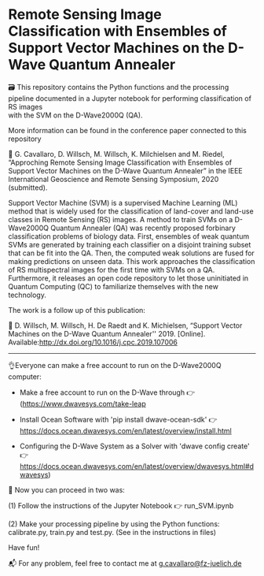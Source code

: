 # Remote Sensing Image Classification with Ensembles of Support Vector Machines on the D-Wave Quantum Annealer

🗃 This repository contains the Python functions and the processing pipeline documented in a Jupyter notebook for performing classification of RS images  
with the SVM on the D-Wave2000Q (QA). 

More information can be found in the conference paper connected to this repository

📜 G. Cavallaro, D. Willsch, M. Willsch, K. Milchielsen and M. Riedel,
“Approching Remote Sensing Image Classification with Ensembles of Support Vector Machines on the D-Wave Quantum Annealer” 
in the IEEE International Geoscience and Remote Sensing Symposium, 2020 (submitted). 

Support  Vector  Machine  (SVM)  is  a  supervised  Machine Learning  (ML)  method  that  is  widely  used  for  the  classification  of  land-cover  and  land-use  classes  in  Remote  Sensing  (RS)  images.   A  method  to  train  SVMs  on  a  D-Wave2000Q  Quantum  Annealer  (QA)  was  recently  proposed  forbinary classification problems of biology data.  First, ensembles of weak quantum SVMs are generated by training each classifier on a disjoint training subset that can be fit into the QA. Then, the computed weak solutions are fused for making predictions on unseen data.  This work approaches the classification of RS multispectral images for the first time with SVMs on a QA. Furthermore, it releases an open code repository to let those uninitiated in Quantum Computing (QC) to familiarize themselves with the new technology.

The work is a follow up of this publication:

📃 D. Willsch, M. Willsch, H. De Raedt and K. Michielsen, “Support Vector Machines on the D-Wave Quantum Annealer'' 2019. 
[Online]. Available:http://dx.doi.org/10.1016/j.cpc.2019.107006

----------

👌Everyone can make a free account to run on the D-Wave2000Q computer: 

- Make a free account to run on the D-Wave through 👉 (https://www.dwavesys.com/take-leap

- Install Ocean Software with 'pip install dwave-ocean-sdk' 👉 https://docs.ocean.dwavesys.com/en/latest/overview/install.html

- Configuring the D-Wave System as a Solver with 'dwave config create' 👉 https://docs.ocean.dwavesys.com/en/latest/overview/dwavesys.html#dwavesys)


📐 Now you can proceed in two was:

(1) Follow the instructions of the Jupyter Notebook 👉 run_SVM.ipynb

(2) Make your processing pipeline by using the Python functions: calibrate.py, train.py and test.py. 
    (See in the instructions in files)
    
Have fun!

📬 For any problem, feel free to contact me at g.cavallaro@fz-juelich.de 

